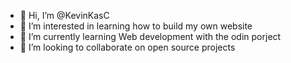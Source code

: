 - 👋 Hi, I’m @KevinKasC
- 👀 I’m interested in learning how to build my own website
- 🌱 I’m currently learning Web development with the odin porject
- 💞️ I’m looking to collaborate on open source projects

<!---
KevinKasC/KevinKasC is a ✨ special ✨ repository because its `README.md` (this file) appears on your GitHub profile.
You can click the Preview link to take a look at your changes.
--->
